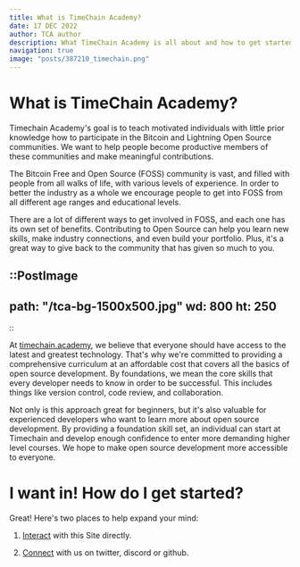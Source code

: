 ```yaml
---
title: What is TimeChain Academy?
date: 17 DEC 2022
author: TCA author
description: What TimeChain Academy is all about and how to get started.
navigation: true
image: "posts/387210_timechain.png"
---
```


# What is TimeChain Academy?

Timechain Academy's goal is to teach motivated individuals with little prior knowledge how to participate in the Bitcoin and Lightning Open Source communities. We want to help people become productive members of these communities and make meaningful contributions.

The Bitcoin Free and Open Source (FOSS) community is vast, and filled with people from all walks of life, with various levels of experience. In order to better the industry as a whole we encourage people to get into FOSS from all different age ranges and educational levels. 

There are a lot of different ways to get involved in FOSS, and each one has its own set of benefits. Contributing to Open Source can help you learn new skills, make industry connections, and even build your portfolio. Plus, it's a great way to give back to the community that has given so much to you.

::PostImage
---
path: "/tca-bg-1500x500.jpg"
wd: 800
ht: 250
---
::

At [timechain.academy](https://timechain.academy), we believe that everyone should have access to the latest and greatest technology. That's why we're committed to providing a comprehensive curriculum at an affordable cost that covers all the basics of open source development. By foundations, we mean the core skills that every developer needs to know in order to be successful. This includes things like version control, code review, and collaboration.

Not only is this approach great for beginners, but it's also valuable for experienced developers who want to learn more about open source development. By providing a foundation skill set, an individual can start at Timechain and develop enough confidence to enter more demanding higher level courses. We hope to make open source development more accessible to everyone.

# I want in! How do I get started? 

Great! Here's two places to help expand your mind:

1. [Interact](https://timechain-web.vercel.app/posts/howtousesite) with this Site directly.

2. [Connect](https://timechain-web.vercel.app/connect) with us on twitter, discord or github.



